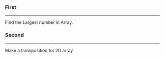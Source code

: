 ### First

-----
Find the Largest number in Array.

### Second

---
Make a transposition for 2D array